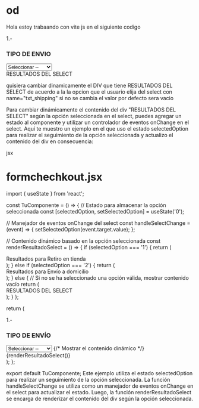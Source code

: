 #  od

Hola estoy trabaando con vite js en el siguiente codigo 
 <div className="flex flex-col gap-4 px-8">
                            <div className="flex items-center gap-4 border-b-[1px] border-green-950 p-2 "> 
                                <span className="text-green-900 font-bold text-lg">1.- </span>  
                                <TruckIcon className="w-8 h-8 text-green-900"/>                                          
                                <h3 className="font-bold">  TIPO DE ENVIO</h3>
                            </div>
                           <div className="flex flex-col gap-4 px-16">
                            <select 
                                    className="h-10 bg-slate-300 rounded-md border-[1px] border-gray-400 "
                                    name="txy_shipping">
                                    <option value="0">Seleccionar -- </option>
                                    <option value="1">Retiro en tienda</option>
                                    <option value="2">Envio a domicilio</option>
                                </select> 
                                <div className="ml-8 min-h-24">
                                        RESULTADOS DEL SELECT
                                </div>
                           </div>
                        </div>      


quisiera cambiar dinamicamente el DIV que tiene RESULTADOS DEL SELECT de acuerdo a la la opcion que el usuario elija del select con name="txt_shipping" si no se cambia el valor por defecto sera vacio

Para cambiar dinámicamente el contenido del div "RESULTADOS DEL SELECT" según la opción seleccionada en el select,
 puedes agregar un estado al componente y utilizar un controlador de eventos 
 onChange en el select. Aquí te muestro un ejemplo en el que uso el estado selectedOption para realizar el seguimiento de la opción seleccionada y actualizo el contenido del div en consecuencia:

jsx
# formchechkout.jsx
import { useState } from 'react';

const TuComponente = () => {
  // Estado para almacenar la opción seleccionada
  const [selectedOption, setSelectedOption] = useState('0');

  // Manejador de eventos onChange del select
  const handleSelectChange = (event) => {
    setSelectedOption(event.target.value);
  };

  // Contenido dinámico basado en la opción seleccionada
  const renderResultadoSelect = () => {
    if (selectedOption === '1') {
      return (
        <div className="ml-8 min-h-24">
          Resultados para Retiro en tienda
        </div>
      );
    } else if (selectedOption === '2') {
      return (
        <div className="ml-8 min-h-24">
          Resultados para Envío a domicilio
        </div>
      );
    } else {
      // Si no se ha seleccionado una opción válida, mostrar contenido vacío
      return (
        <div className="ml-8 min-h-24">
          RESULTADOS DEL SELECT
        </div>
      );
    }
  };

  return (
    <div className="flex flex-col gap-4 px-8">
      <div className="flex items-center gap-4 border-b-[1px] border-green-950 p-2 ">
        <span className="text-green-900 font-bold text-lg">1.- </span>
        <TruckIcon className="w-8 h-8 text-green-900"/>
        <h3 className="font-bold">TIPO DE ENVÍO</h3>
      </div>
      <div className="flex flex-col gap-4 px-16">
        <select
          className="h-10 bg-slate-300 rounded-md border-[1px] border-gray-400"
          name="txt_shipping"
          onChange={handleSelectChange}
          value={selectedOption}
        >
          <option value="0">Seleccionar -- </option>
          <option value="1">Retiro en tienda</option>
          <option value="2">Envío a domicilio</option>
        </select>
        {/* Mostrar el contenido dinámico */}
        {renderResultadoSelect()}
      </div>
    </div>
  );
};

export default TuComponente;
Este ejemplo utiliza el estado selectedOption para realizar un seguimiento de la opción seleccionada. La función handleSelectChange se utiliza como un manejador de eventos onChange en el select para actualizar el estado. Luego, la función renderResultadoSelect se encarga de renderizar el contenido del div según la opción seleccionada.